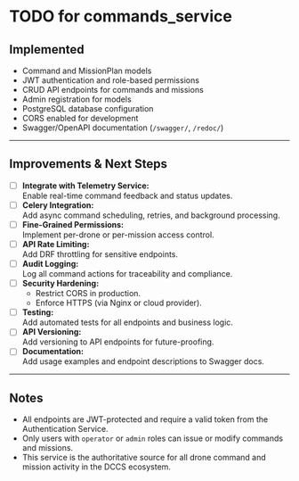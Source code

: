 # TODO for commands_service

## Implemented

- Command and MissionPlan models
- JWT authentication and role-based permissions
- CRUD API endpoints for commands and missions
- Admin registration for models
- PostgreSQL database configuration
- CORS enabled for development
- Swagger/OpenAPI documentation (`/swagger/`, `/redoc/`)

---

## Improvements & Next Steps

- [ ] **Integrate with Telemetry Service:**  
  Enable real-time command feedback and status updates.
- [ ] **Celery Integration:**  
  Add async command scheduling, retries, and background processing.
- [ ] **Fine-Grained Permissions:**  
  Implement per-drone or per-mission access control.
- [ ] **API Rate Limiting:**  
  Add DRF throttling for sensitive endpoints.
- [ ] **Audit Logging:**  
  Log all command actions for traceability and compliance.
- [ ] **Security Hardening:**  
  - Restrict CORS in production.
  - Enforce HTTPS (via Nginx or cloud provider).
- [ ] **Testing:**  
  Add automated tests for all endpoints and business logic.
- [ ] **API Versioning:**  
  Add versioning to API endpoints for future-proofing.
- [ ] **Documentation:**  
  Add usage examples and endpoint descriptions to Swagger docs.

---

## Notes

- All endpoints are JWT-protected and require a valid token from the Authentication Service.
- Only users with `operator` or `admin` roles can issue or modify commands and missions.
- This service is the authoritative source for all drone command and mission activity in the DCCS ecosystem.